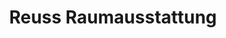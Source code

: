 ---
title: "Reuss Raumausstattung"
url: /gerolzhofen/reuss-raumausstattung/
shop: Raumausstattung
---